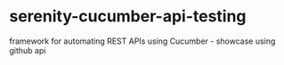 # serenity-cucumber-api-testing
framework for automating REST APIs using Cucumber - showcase using github api
